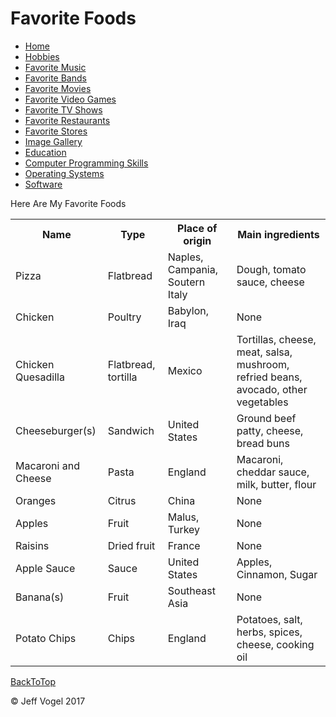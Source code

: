 <body onload="FavoriteFoodsProcess()">
		<div id = "header">
			<h1>Favorite Foods</h1>
		</div>
		<div class="nav">
			<ul>
				<li><a href="Website About Me - Main - mobile.md">Home</a></li>
				<li><a href="Website About Me - Hobbies - mobile.md">Hobbies</a></li>
				<li><a href="Website About Me - Favorite Music - mobile.md">Favorite Music</a></li>
				<li><a href="Website About Me - Favorite Bands - mobile.md">Favorite Bands</a></li>
				<li><a href="Website About Me - Favorite Movies - mobile.md">Favorite Movies</a></li>
				<li><a href="Website About Me - Favorite Video Games - mobile.md">Favorite Video Games</a></li>
				<li><a href="Website About Me - Favorite TV Shows - mobile.md">Favorite TV Shows</a></li>
				<li><a href="Website About Me - Favorite Restaurants - mobile.md">Favorite Restaurants</a></li>
				<li><a href="Website About Me - Favorite Stores - mobile.md">Favorite Stores</a></li>
				<li><a href="Website About Me - Image Gallery - mobile.md">Image Gallery</a></li>
				<li><a href="Website About Me - Education - mobile.md">Education</a></li>
				<li><a href="Website About Me - Computer Programming Skills - mobile.md">Computer Programming Skills</a></li>
				<li><a href="Website About Me - Operating Systems - mobile.md">Operating Systems</a></li>
				<li><a href="Website About Me - Software - mobile.md">Software</a></li>
			</ul>
		</div>
		<div id = "content">
			<p>Here Are My Favorite Foods</p>
			<div id = "myFavoriteFoodsDivElement">
				<table>
					<tr>
						<th>Name</th>
						<th>Type</th>
						<th>Place of origin</th>
						<th>Main ingredients</th>
					</tr>
					<tr>
						<td>Pizza</td>
						<td>Flatbread</td>
						<td>Naples, Campania, Soutern Italy</td>
						<td>Dough, tomato sauce, cheese</td>
					</tr>
					<tr>
						<td>Chicken</td>
						<td>Poultry</td>
						<td>Babylon, Iraq</td>
						<td>None</td>
					</tr>
					<tr>
						<td>Chicken Quesadilla</td>
						<td>Flatbread, tortilla</td>
						<td>Mexico</td>
						<td>Tortillas, cheese, meat, salsa, mushroom, refried beans, avocado, other vegetables</td>
					</tr>
					<tr>
						<td>Cheeseburger(s)</td>
						<td>Sandwich</td>
						<td>United States</td>
						<td>Ground beef patty, cheese, bread buns</td>
					</tr>
					<tr>
						<td>Macaroni and Cheese</td>
						<td>Pasta</td>
						<td>England</td>
						<Td>Macaroni, cheddar sauce, milk, butter, flour</td>
					</tr>
					<tr>
						<td>Oranges</td>
						<td>Citrus</td>
						<td>China</td>
						<td>None</td>
					</tr>
					<tr>
						<td>Apples</td>
						<td>Fruit</td>
						<td>Malus, Turkey</td>
						<td>None</td>
					</tr>
					<tr>
						<td>Raisins</td>
						<td>Dried fruit</td>
						<td>France</td>
						<td>None</td>
					</tr>
					<tr>
						<td>Apple Sauce</td>
						<td>Sauce</td>
						<td>United States</td>
						<td>Apples, Cinnamon, Sugar</td>
					</tr>
					<tr>
						<td>Banana(s)</td>
						<td>Fruit</td>
						<td>Southeast Asia</td>
						<td>None</td>
					</tr>
					<tr>
						<td>Potato Chips</td>
						<td>Chips</td>
						<td>England</td>
						<td>Potatoes, salt, herbs, spices, cheese, cooking oil</td>
					</tr>
				</table>
			</div>
		</div>
		<div id = "backToTop">
			<a href = "Website About Me - Favorite Foods - mobile.md">BackToTop</a>
		</div>
		<div id = "footer">
			<p>&copy; Jeff Vogel 2017</p>
		</div>
	</body>
